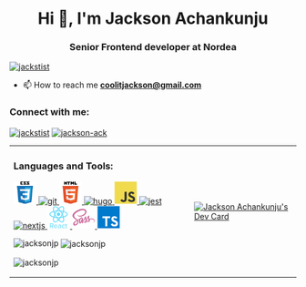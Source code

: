 <h1 align="center">Hi 👋, I'm Jackson Achankunju</h1>
<h3 align="center">Senior Frontend developer at Nordea</h3>

<p align="left"> <a href="https://twitter.com/jackstist" target="blank"><img src="https://img.shields.io/twitter/follow/jackstist?logo=twitter&style=for-the-badge" alt="jackstist" /></a> </p>

- 📫 How to reach me **coolitjackson@gmail.com**

<h3 align="left">Connect with me:</h3>
<p align="left">
<a href="https://twitter.com/jackstist" target="blank"><img align="center" src="https://raw.githubusercontent.com/rahuldkjain/github-profile-readme-generator/master/src/images/icons/Social/twitter.svg" alt="jackstist" height="30" width="40" /></a>
<a href="https://linkedin.com/in/jackson-ack" target="blank"><img align="center" src="https://raw.githubusercontent.com/rahuldkjain/github-profile-readme-generator/master/src/images/icons/Social/linked-in-alt.svg" alt="jackson-ack" height="30" width="40" /></a>
</p>
<table border="0">
 <tr>
    <td><h3 align="left">Languages and Tools:</h3>
<p align="left"> <a href="https://www.w3schools.com/css/" target="_blank" rel="noreferrer"> <img src="https://raw.githubusercontent.com/devicons/devicon/master/icons/css3/css3-original-wordmark.svg" alt="css3" width="40" height="40"/> </a> <a href="https://git-scm.com/" target="_blank" rel="noreferrer"> <img src="https://www.vectorlogo.zone/logos/git-scm/git-scm-icon.svg" alt="git" width="40" height="40"/> </a> <a href="https://www.w3.org/html/" target="_blank" rel="noreferrer"> <img src="https://raw.githubusercontent.com/devicons/devicon/master/icons/html5/html5-original-wordmark.svg" alt="html5" width="40" height="40"/> </a> <a href="https://gohugo.io/" target="_blank" rel="noreferrer"> <img src="https://api.iconify.design/logos-hugo.svg" alt="hugo" width="40" height="40"/> </a> <a href="https://developer.mozilla.org/en-US/docs/Web/JavaScript" target="_blank" rel="noreferrer"> <img src="https://raw.githubusercontent.com/devicons/devicon/master/icons/javascript/javascript-original.svg" alt="javascript" width="40" height="40"/> </a> <a href="https://jestjs.io" target="_blank" rel="noreferrer"> <img src="https://www.vectorlogo.zone/logos/jestjsio/jestjsio-icon.svg" alt="jest" width="40" height="40"/> </a> <a href="https://nextjs.org/" target="_blank" rel="noreferrer"> <img src="https://cdn.worldvectorlogo.com/logos/nextjs-2.svg" alt="nextjs" width="40" height="40"/> </a> <a href="https://reactjs.org/" target="_blank" rel="noreferrer"> <img src="https://raw.githubusercontent.com/devicons/devicon/master/icons/react/react-original-wordmark.svg" alt="react" width="40" height="40"/> </a> <a href="https://sass-lang.com" target="_blank" rel="noreferrer"> <img src="https://raw.githubusercontent.com/devicons/devicon/master/icons/sass/sass-original.svg" alt="sass" width="40" height="40"/> </a> <a href="https://www.typescriptlang.org/" target="_blank" rel="noreferrer"> <img src="https://raw.githubusercontent.com/devicons/devicon/master/icons/typescript/typescript-original.svg" alt="typescript" width="40" height="40"/> </a> </p>

<p><img align="left" src="https://github-readme-stats.vercel.app/api/top-langs?username=jacksonjp&show_icons=true&locale=en&layout=compact" alt="jacksonjp" /></p>

<p>&nbsp;<img align="center" src="https://github-readme-stats.vercel.app/api?username=jacksonjp&show_icons=true&locale=en" alt="jacksonjp" /></p>

<p><img align="center" src="https://github-readme-streak-stats.herokuapp.com/?user=jacksonjp&" alt="jacksonjp" /></p></td>
    <td><a href="https://app.daily.dev/jackstist"><img src="https://api.daily.dev/devcards/75ce04fbbc0948db9d2402a3442fcae7.png?r=0mp" width="400" alt="Jackson Achankunju's Dev Card"/></a></td>
 </tr>
</table>


